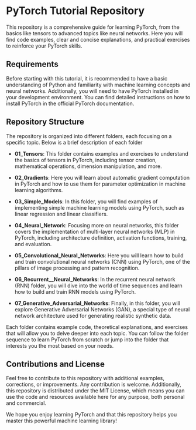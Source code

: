 # PyTorch Tutorial Repository

This repository is a comprehensive guide for learning PyTorch, from the basics like tensors to advanced topics like neural networks. Here you will find code examples, clear and concise explanations, and practical exercises to reinforce your PyTorch skills.

## Requirements

Before starting with this tutorial, it is recommended to have a basic understanding of Python and familiarity with machine learning concepts and neural networks. Additionally, you will need to have PyTorch installed in your development environment. You can find detailed instructions on how to install PyTorch in the official PyTorch documentation.

## Repository Structure

The repository is organized into different folders, each focusing on a specific topic. Below is a brief description of each folder

- **01_Tensors**: This folder contains examples and exercises to understand the basics of tensors in PyTorch, including tensor creation, mathematical operations, dimension manipulation, and more.

- **02_Gradients**: Here you will learn about automatic gradient computation in PyTorch and how to use them for parameter optimization in machine learning algorithms.

- **03_Simple_Models**: In this folder, you will find examples of implementing simple machine learning models using PyTorch, such as linear regression and linear classifiers.

- **04_Neural_Network**: Focusing more on neural networks, this folder covers the implementation of multi-layer neural networks (MLP) in PyTorch, including architecture definition, activation functions, training, and evaluation.

- **05_Convolutional_Neural_Networks**: Here you will learn how to build and train convolutional neural networks (CNN) using PyTorch, one of the pillars of image processing and pattern recognition.

- **06_Recurrent__Neural_Networks**: In the recurrent neural network (RNN) folder, you will dive into the world of time sequences and learn how to build and train RNN models using PyTorch.

- **07_Generative_Adversarial_Networks**: Finally, in this folder, you will explore Generative Adversarial Networks (GAN), a special type of neural network architecture used for generating realistic synthetic data.

Each folder contains example code, theoretical explanations, and exercises that will allow you to delve deeper into each topic. You can follow the folder sequence to learn PyTorch from scratch or jump into the folder that interests you the most based on your needs.

## Contributions and License
Feel free to contribute to this repository with additional examples, corrections, or improvements. Any contribution is welcome. Additionally, this repository is distributed under the MIT License, which means you can use the code and resources available here for any purpose, both personal and commercial.

We hope you enjoy learning PyTorch and that this repository helps you master this powerful machine learning library!
